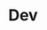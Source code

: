 ﻿---
# Featured tags need to have either the `list` or `grid` layout (PRO only).
layout: list

# The title of the tag's page.
title: Dev

# The name of the tag, used in a post's front matter (e.g. tags: [<slug>]).
slug: dev

# (Optional) Write a short (~150 characters) description of this featured tag.
description: >
  This is a featured category, which have their own page.
  Check out `_featured_tags/dev.md` DEVVVV rn how to create your own.

# (Optional) You can disable grouping posts by date.
# no_groups: true

# Exclude this example category from the sitemap.
# DON'T USE THIS SETTING IN YOUR CATEGORIES!
sitemap: false
---
